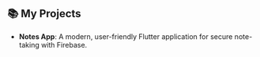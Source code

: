 ## 📚 My Projects

- **Notes App**: A modern, user-friendly Flutter application for secure note-taking with Firebase.

